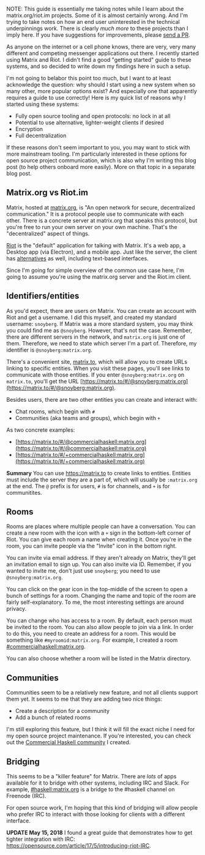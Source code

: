 NOTE: This guide is essentially me taking notes while I learn about
the matrix.org/riot.im projects. Some of it is almost certainly
wrong. And I'm trying to take notes on how an end user uninterested in
the technical underpinnings work. There is clearly _much more_ to
these projects than I imply here. If you have suggestions for
improvements, please
[send a PR](https://github.com/snoyberg/snoyman.com-content/edit/master/posts/guide-to-matrix-riot.md).

As anyone on the internet or a cell phone knows, there are very, very
many different and competing messenger applications out there. I
recently started using Matrix and Riot. I didn't find a good "getting
started" guide to these systems, and so decided to write down my
findings here in such a setup.

I'm not going to belabor this point too much, but I want to at least
acknowledge the question: why should I start using a new system when
so many other, more popular options exist? And especially one that
apparently requires a guide to use correctly! Here is my quick list of
reasons why I started using these systems:

* Fully open source tooling and open protocols: no lock in at all
* Potential to use alternative, lighter-weight clients if desired
* Encryption
* Full decentralization

If these reasons don't seem important to you, you may want to stick
with more mainstream tooling. I'm particularly interested in these
options for open source project communication, which is also why I'm
writing this blog post (to help others onboard more easily). More on
that topic in a separate blog post.

## Matrix.org vs Riot.im

Matrix, hosted at [matrix.org](https://www.matrix.org), is "An open
network for secure, decentralized communication." It is a protocol
people use to communicate with each other. There is a concrete server at
matrix.org that speaks this protocol, but you're free to run your own
server on your own machine. That's the "decentralized" aspect of
things.

[Riot](https://riot.im) is the "default" application for talking with
Matrix. It's a web app, a Desktop app (via Electron), and a mobile
app. Just like the server, the client has
[alternatives](https://matrix.org/docs/projects/try-matrix-now.html)
as well, including text-based interfaces.

Since I'm going for simple overview of the common use case here, I'm
going to assume you're using the matrix.org server and the Riot.im
client.

## Identifiers/entities

As you'd expect, there are users on Matrix. You can create an account
with Riot and get a username. I did this myself, and created my
standard username: `snoyberg`. If Matrix was a more standard system,
you may think you could find me as `@snoyberg`. However, that's not
the case. Remember, there are different servers in the network, and
`matrix.org` is just one of them. Therefore, we need to state which
server I'm a part of. Therefore, my identifier is
`@snoyberg:matrix.org`.

There's a convenient site, [matrix.to](https://matrix.to), which will
allow you to create URLs linking to specific entities. When you visit
these pages, you'll see links to communicate with those entities. If
you enter `@snoyberg:matrix.org` on `matrix.to`, you'll get the URL
[https://matrix.to/#/@snoyberg:matrix.org](https://matrix.to/#/@snoyberg:matrix.org).

Besides users, there are two other entities you can create and
interact with:

* Chat rooms, which begin with `#`
* Communities (aka teams and groups), which begin with `+`

As two concrete examples:

* [https://matrix.to/#/@commercialhaskell:matrix.org](https://matrix.to/#/@commercialhaskell:matrix.org)
* [https://matrix.to/#/+commercialhaskell:matrix.org](https://matrix.to/#/+commercialhaskell:matrix.org)

__Summary__ You can use https://matrix.to to create links to
entities. Entities must include the server they are a part of, which
will usually be `:matrix.org` at the end. The `@` prefix is for users,
`#` is for channels, and `+` is for communitites.

## Rooms

Rooms are places where multiple people can have a conversation. You can create a new room with the icon with a `+` sign in the bottom-left corner of Riot. You can give each room a name when creating it. Once you're in the room, you can invite people via the "Invite" icon in the bottom right.

You can invite via email address. If they aren't already on Matrix,
they'll get an invitation email to sign up. You can also invite via
ID. Remember, if you wanted to invite me, don't just use `snoyberg`;
you need to use `@snoyberg:matrix.org`.

You can click on the gear icon in the top-middle of the screen to open
a bunch of settings for a room. Changing the name and topic of the
room are fairly self-explanatory. To me, the most interesting settings
are around privacy.

You can change who has access to a room. By default, each person must
be invited to the room. You can also allow people to join via a
link. In order to do this, you need to create an address for a
room. This would be something like `#myroomid:matrix.org`. For
example, I created a room
[#commercialhaskell:matrix.org](https://matrix.to/#/#commercialhaskell:matrix.org).

You can also choose whether a room will be listed in the Matrix
directory.

## Communities

Communities seem to be a relatively new feature, and not all clients support them yet. It seems to me that they are adding two nice things:

* Create a description for a community
* Add a bunch of related rooms

I'm still exploring this feature, but I think it will fill the exact
niche I need for my open source project maintenance. If you're
interested, you can check out the
[Commercial Haskell community](https://matrix.to/#/+commercialhaskell:matrix.org)
I created.

## Bridging

This seems to be a "killer feature" for Matrix. There are _lots_ of
apps available for it to bridge with other systems, including IRC and
Slack. For example,
[#haskell:matrix.org](https://matrix.to/#/#haskell:matrix.org) is a
bridge to the #haskell channel on Freenode (IRC).

For open source work, I'm hoping that this kind of bridging will allow
people who prefer IRC to interact with those looking for clients with
a different interface.

__UPDATE May 15, 2018__ I found a great guide that demonstrates how to
get tighter integration with IRC:
<https://opensource.com/article/17/5/introducing-riot-IRC>.
